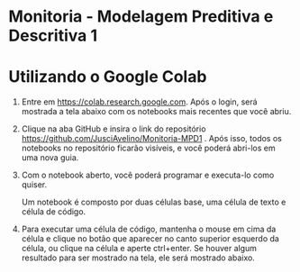 # Monitoria - Modelagem Preditiva e Descritiva 1

# Utilizando o Google Colab

1. Entre em https://colab.research.google.com. Após o login, será mostrada a tela abaixo com os notebooks mais recentes que você abriu.

2. Clique na aba GitHub e insira o link do repositório https://github.com/JusciAvelino/Monitoria-MPD1 . Após isso, todos os notebooks no repositório ficarão visíveis, e você poderá abri-los em uma nova guia.

3. Com o notebook aberto, você poderá programar e executa-lo como quiser.
     
     Um notebook é composto por duas células base, uma célula de texto e célula de código.
     
4. Para executar uma célula de código, mantenha o mouse em cima da célula e clique no botão que aparecer no canto superior esquerdo da célula, ou clique na célula e aperte ctrl+enter. Se houver algum resultado para ser mostrado na tela, ele será mostrado abaixo.
